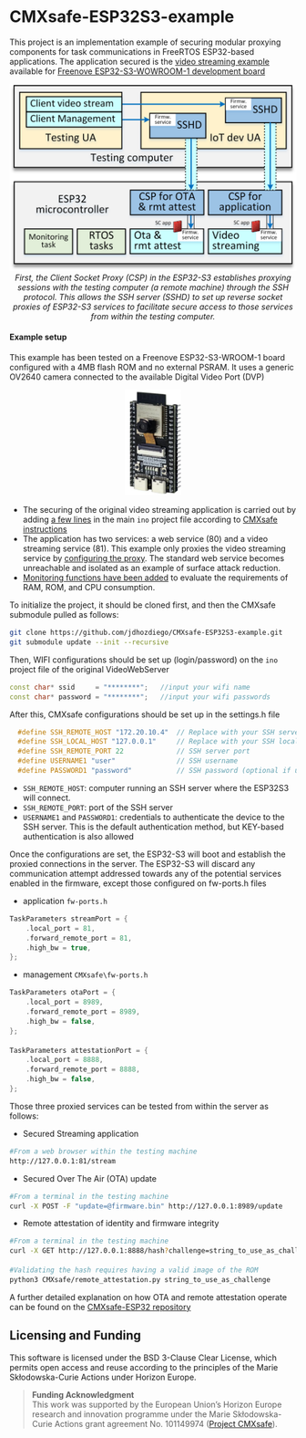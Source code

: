 # CMXsafe-ESP32S3-example

This project is an implementation example of securing modular proxying components for task communications in FreeRTOS ESP32-based applications. The application secured is the [video streaming example](https://github.com/Freenove/Freenove_ESP32_S3_WROOM_Board/tree/main/C/Sketches/Sketch_07.2_As_VideoWebServer) available for [Freenove ESP32-S3-WOWROOM-1 development board](https://www.espressif.com/sites/default/files/documentation/esp32-s3-wroom-1_wroom-1u_datasheet_en.pdf)

<p align="center">
  <img src="images/Implementation-test.png" alt="ESP32-S3" width="600"/><br>
  <em>First, the Client Socket Proxy (CSP) in the ESP32-S3 establishes proxying sessions with the testing computer (a remote machine) through the SSH protocol. This allows the SSH server (SSHD) to set up reverse socket proxies of ESP32-S3 services to facilitate secure access to those services from within the testing computer.</em>
</p>

#### Example setup

This example has been tested on a Freenove ESP32-S3-WROOM-1 board configured with a 4MB flash ROM and no external PSRAM. It uses a generic OV2640 camera connected to the available Digital Video Port (DVP)

<p align="center">
  <img src="images/ESP32-S3.png" alt="ESP32-S3" width="100"/>
</p>

- The securing of the original video streaming application is carried out by adding [a few lines](https://github.com/jdhozdiego/CMXsafe-ESP32S3-example/commit/ff984587acce33a8bed162f557806f3817c6a0ac) in the main `ino` project file according to [CMXsafe instructions](https://github.com/jdhozdiego/CMXsafe-ESP32)
- The application has two services: a web service (80) and a video streaming service (81). This example only proxies the video streaming service by [configuring the proxy](https://github.com/jdhozdiego/CMXsafe-ESP32S3-example/commit/74eb967d2aa626a9a96bbbe0e2e3a4426fe11fb9). The standard web service becomes unreachable and isolated as an example of surface attack reduction.
- [Monitoring functions have been added](https://github.com/jdhozdiego/CMXsafe-ESP32S3-example/commit/df2c795438f779290a966893bd7b98d01adcbdec) to evaluate the requirements of RAM, ROM, and CPU consumption.

To initialize the project, it should be cloned first, and then the CMXsafe submodule pulled as follows:

```sh
git clone https://github.com/jdhozdiego/CMXsafe-ESP32S3-example.git
git submodule update --init --recursive
```

Then, WIFI configurations should be set up (login/password) on the `ino` project file of the original VideoWebServer

```cpp
const char* ssid     = "********";   //input your wifi name
const char* password = "********";   //input your wifi passwords
```

After this, CMXsafe configurations should be set up in the settings.h file

```cpp
  #define SSH_REMOTE_HOST "172.20.10.4"  // Replace with your SSH server's IP or hostname
  #define SSH_LOCAL_HOST "127.0.0.1"     // Replace with your SSH local IP or hostname
  #define SSH_REMOTE_PORT 22             // SSH server port
  #define USERNAME1 "user"               // SSH username
  #define PASSWORD1 "password"           // SSH password (optional if using key authentication)
```

- `SSH_REMOTE_HOST`: computer running an SSH server where the ESP32S3 will connect.
- `SSH_REMOTE_PORT`: port of the SSH server
- `USERNAME1` and `PASSWORD1`: credentials to authenticate the device to the SSH server. This is the default authentication method, but KEY-based authentication is also allowed

Once the configurations are set, the ESP32-S3 will boot and establish the proxied connections in the server. The ESP32-S3 will discard any communication attempt addressed towards any of the potential services enabled in the firmware, except those configured on fw-ports.h files
- application `fw-ports.h`
```cpp
TaskParameters streamPort = {
    .local_port = 81,
    .forward_remote_port = 81,
    .high_bw = true,
};
```

- management `CMXsafe\fw-ports.h`
```cpp
TaskParameters otaPort = {
    .local_port = 8989,
    .forward_remote_port = 8989,
    .high_bw = false,
};

TaskParameters attestationPort = {
    .local_port = 8888,
    .forward_remote_port = 8888,
    .high_bw = false,
};
```

Those three proxied services can be tested from within the server as follows:

- Secured Streaming application
```sh
#From a web browser within the testing machine
http://127.0.0.1:81/stream
```

- Secured Over The Air (OTA) update
```sh
#From a terminal in the testing machine
curl -X POST -F "update=@firmware.bin" http://127.0.0.1:8989/update
```

- Remote attestation of identity and firmware integrity
```sh
#From a terminal in the testing machine
curl -X GET http://127.0.0.1:8888/hash?challenge=string_to_use_as_challenge

#Validating the hash requires having a valid image of the ROM
python3 CMXsafe/remote_attestation.py string_to_use_as_challenge
```

A further detailed explanation on how OTA and remote attestation operate can be found on the [CMXsafe-ESP32 repository](https://github.com/jdhozdiego/CMXsafe-ESP32/tree/9f1309c1cee516545aca9c400129a118b9c2220f)

## Licensing and Funding

This software is licensed under the BSD 3-Clause Clear License, which permits open access and reuse according to the principles of the Marie Skłodowska-Curie Actions under Horizon Europe.

> **Funding Acknowledgment**  
> This work was supported by the European Union’s Horizon Europe research and innovation programme under the Marie Skłodowska-Curie Actions grant agreement No. 101149974 ([Project CMXsafe](https://cordis.europa.eu/project/id/101149974)).

